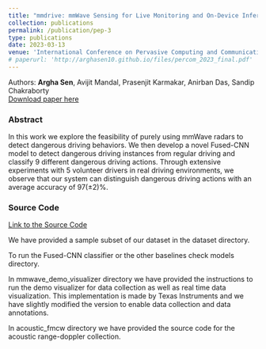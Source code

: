```yaml
---
title: "mmdrive: mmWave Sensing for Live Monitoring and On-Device Inference of Dangerous Driving"
collection: publications
permalink: /publication/pep-3
type: publications
date: 2023-03-13
venue: 'International Conference on Pervasive Computing and Communications (PerCom)'
# paperurl: 'http://arghasen10.github.io/files/percom_2023_final.pdf'
---
```


Authors: <b>Argha Sen</b>, Avijit Mandal, Prasenjit Karmakar, Anirban Das, Sandip Chakraborty<br>
[Download paper here](/files/percom_2023_final.pdf)

### Abstract
In this work we explore the feasibility of purely using mmWave radars to detect dangerous driving behaviors. We then develop a novel Fused-CNN model to detect dangerous driving instances from regular driving and classify 9 different dangerous driving actions. Through extensive experiments with 5 volunteer drivers in real driving environments, we observe that our system can distinguish dangerous driving actions with an average accuracy of 97(±2)%.

### Source Code
[Link to the Source Code](https://github.com/arghasen10/mmdrive.git)

We have provided a sample subset of our dataset in the dataset directory.

To run the Fused-CNN classifier or the other baselines check models directory.

In mmwave_demo_visualizer directory we have provided the instructions to run the demo visualizer for data collection as well as real time data visualization. This implementation is made by Texas Instruments and we have slightly modified the version to enable data collection and data annotations.

In acoustic_fmcw directory we have provided the source code for the acoustic range-doppler collection.
